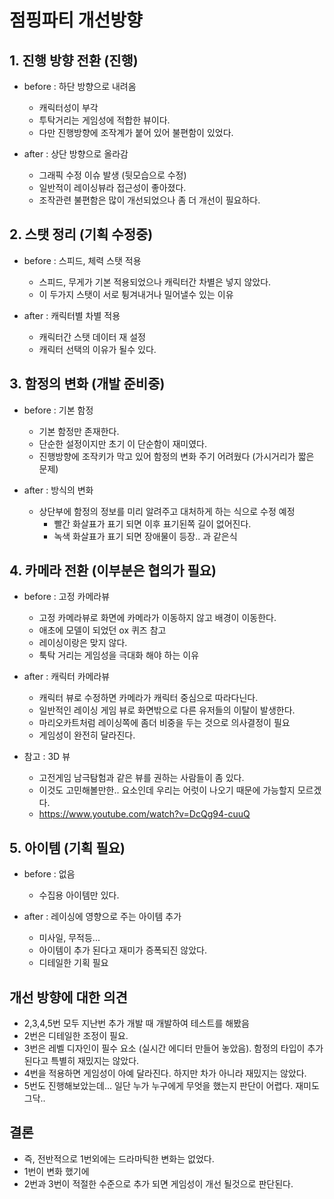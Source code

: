 # 점핑파티 개선방향
## 1. 진행 방향 전환 (진행)
- before : 하단 방향으로 내려옴
  - 캐릭터성이 부각
  - 투탁거리는 게임성에 적합한 뷰이다.
  - 다만 진행방향에 조작계가 붙어 있어 불편함이 있었다. 

- after : 상단 방향으로 올라감
  - 그래픽 수정 이슈 발생 (뒷모습으로 수정)
  - 일반적이 레이싱뷰라 접근성이 좋아졌다.
  - 조작관련 불편함은 많이 개선되었으나 좀 더 개선이 필요하다.
 
## 2. 스탯 정리 (기획 수정중)
- before : 스피드, 체력 스탯 적용
  - 스피드, 무게가 기본 적용되었으나 캐릭터간 차별은 넣지 않았다.
  - 이 두가지 스탯이 서로 튕겨내거나 밀어낼수 있는 이유  

- after : 캐릭터별 차별 적용
  - 캐릭터간 스탯 데이터 재 설정
  - 캐릭터 선택의 이유가 될수 있다.  

## 3. 함정의 변화 (개발 준비중)
- before : 기본 함정
  - 기본 함정만 존재한다.
  - 단순한 설정이지만 초기 이 단순함이 재미였다.
  - 진행방향에 조작키가 막고 있어 함정의 변화 주기 어려웠다 (가시거리가 짧은 문제) 

- after : 방식의 변화
  - 상단부에 함정의 정보를 미리 알려주고 대처하게 하는 식으로 수정 예정
    - 빨간 화살표가 표기 되면 이후 표기된쪽 길이 없어진다.  
    - 녹색 화살표가 표기 되면 장애물이 등장.. 과 같은식

## 4. 카메라 전환 (이부분은 협의가 필요)
- before : 고정 카메라뷰
  - 고정 카메라뷰로 화면에 카메라가 이동하지 않고 배경이 이동한다.
  - 애초에 모델이 되었던 ox 퀴즈 참고
  - 레이싱이랑은 맞지 않다.
  - 툭탁 거리는 게임성을 극대화 해야 하는 이유

- after : 캐릭터 카메라뷰
  - 캐릭터 뷰로 수정하면 카메라가 캐릭터 중심으로 따라다닌다.
  - 일반적인 레이싱 게임 뷰로 화면밖으로 다른 유저들의 이탈이 발생한다.
  - 마리오카트처럼 레이싱쪽에 좀더 비중을 두는 것으로 의사결정이 필요
  - 게임성이 완전히 달라진다.

- 참고 : 3D 뷰
  - 고전게임 남극탐험과 같은 뷰를 권하는 사람들이 좀 있다.
  - 이것도 고민해볼만한.. 요소인데 우리는 어럿이 나오기 때문에 가능할지 모르겠다.
  - https://www.youtube.com/watch?v=DcQg94-cuuQ
   
## 5. 아이템 (기획 필요)
- before : 없음
  - 수집용 아이템만 있다. 

- after : 레이싱에 영향으로 주는 아이템 추가
  - 미사일, 무적등...
  - 아이템이 추가 된다고 재미가 증폭되진 않았다.
  - 디테일한 기획 필요

## 개선 방향에 대한 의견 
  - 2,3,4,5번 모두 지난번 추가 개발 때 개발하여 테스트를 해봤음 
  - 2번은 디테일한 조정이 필요. 
  - 3번은 레벨 디자인이 필수 요소 (실시간 에디터 만들어 놓았음). 함정의 타입이 추가된다고 특별히 재밌지는 않았다.
  - 4번을 적용하면 게임성이 아예 달라진다. 하지만 차가 아니라 재밌지는 않았다.
  - 5번도 진행해보았는데... 일단 누가 누구에게 무엇을 했는지 판단이 어렵다. 재미도 그닥.. 

## 결론  
  - 즉, 전반적으로 1번외에는 드라마틱한 변화는 없었다. 
  - 1번이 변화 했기에
  - 2번과 3번이 적절한 수준으로 추가 되면 게임성이 개선 될것으로 판단된다.   
